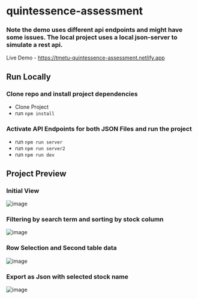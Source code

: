# quintessence-assessment

### Note the demo uses different api endpoints and might have some issues. The local project uses a local json-server to simulate a rest api.

Live Demo - https://tmetu-quintessence-assessment.netlify.app

## Run Locally

### Clone repo and install project dependencies 
* Clone Project
* run `npm install`

### Activate API Endpoints for both JSON Files and run the project 
* run `npm run server`
* run `npm run server2`
* run `npm run dev`

## Project Preview

### Initial View
![image](https://user-images.githubusercontent.com/94977530/215150598-c8da4a33-e37e-448f-a4e4-52de524465bb.png)

### Filtering by search term and sorting by stock column
![image](https://user-images.githubusercontent.com/94977530/215150957-0a6fd9ed-facf-4462-8211-f798a85d2d66.png)

### Row Selection and Second table data
![image](https://user-images.githubusercontent.com/94977530/215150713-acf1b89a-abb0-440e-9884-ff616310905f.png)

### Export as Json with selected stock name
![image](https://user-images.githubusercontent.com/94977530/215151201-5123acaa-7bfa-4e07-8155-bbdaf2293922.png)
